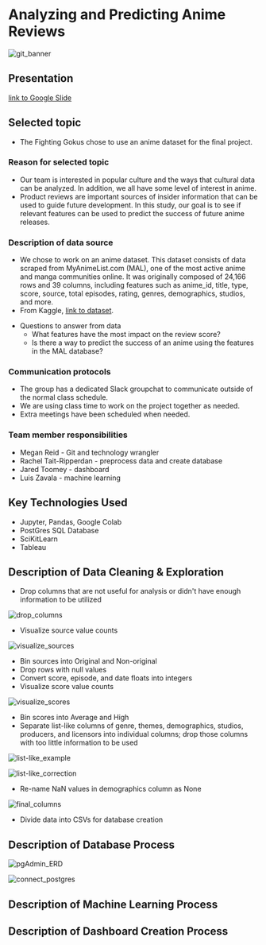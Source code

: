 # Analyzing and Predicting Anime Reviews

![git_banner](./Images/git_banner.png)

## Presentation
[link to Google Slide](https://docs.google.com/presentation/d/1_hMblo0-NbiRcU7oeg283wMRgKTc03x0-ilbHuAfsQU/edit#slide=id.p)


## Selected topic
  - The Fighting Gokus chose to use an anime dataset for the final project.

### Reason for selected topic
  - Our team is interested in popular culture and the ways that cultural data can be analyzed. In addition, we all have some level of interest in anime. 
  - Product reviews are important sources of insider information that can be used to guide future development. In this study, our goal is to see if relevant features can be used to predict the success of future anime releases.

### Description of data source
  - We chose to work on an anime dataset. This dataset consists of data scraped from MyAnimeList.com (MAL), one of the most active anime and manga communities online. It was originally composed of 24,166 rows and 39 columns, including features such as anime_id, title, type, score, source, total episodes, rating, genres, demographics, studios, and more. 
  - From Kaggle, [link to dataset](https://www.kaggle.com/datasets/andreuvallhernndez/myanimelist). 
* Questions to answer from data
  - What features have the most impact on the review score?
  - Is there a way to predict the success of an anime using the features in the MAL database?

### Communication protocols
  - The group has a dedicated Slack groupchat to communicate outside of the normal class schedule. 
  - We are using class time to work on the project together as needed. 
  - Extra meetings have been scheduled when needed. 


### Team member responsibilities
- Megan Reid - Git and technology wrangler
- Rachel Tait-Ripperdan - preprocess data and create database
- Jared Toomey - dashboard
- Luis Zavala - machine learning 

## Key Technologies Used
* Jupyter, Pandas, Google Colab
* PostGres SQL Database
* SciKitLearn
* Tableau

## Description of Data Cleaning & Exploration
* Drop columns that are not useful for analysis or didn't have enough information to be utilized

![drop_columns](./Images/drop_columns.PNG)

* Visualize source value counts

![visualize_sources](./Images/visualize_sources.PNG)

* Bin sources into Original and Non-original
* Drop rows with null values
* Convert score, episode, and date floats into integers
* Visualize score value counts

![visualize_scores](./Images/visualize_scores.PNG)

* Bin scores into Average and High
* Separate list-like columns of genre, themes, demographics, studios, producers, and licensors into individual columns; drop those columns with too little information to be used

![list-like_example](./Images/list-like_example.PNG)

![list-like_correction](./Images/list-like_correction.PNG)

* Re-name NaN values in demographics column as None

![final_columns](./Images/final_columns.PNG)

* Divide data into CSVs for database creation

## Description of Database Process

![pgAdmin_ERD](./Images/pgAdmin_ERD.png)

![connect_postgres](./Images/connect_postgres.PNG)

## Description of Machine Learning Process

## Description of Dashboard Creation Process